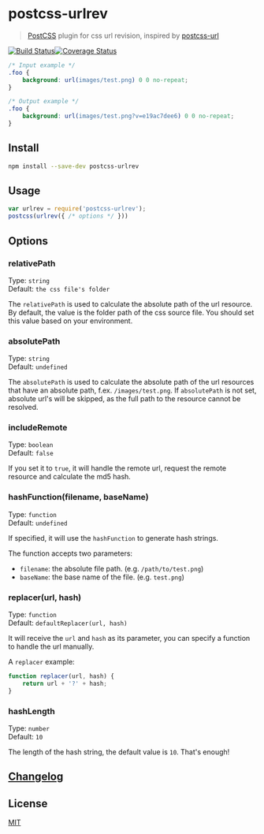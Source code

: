 # postcss-urlrev

> [PostCSS] plugin for css url revision, inspired by [postcss-url]

[![Build Status][ci-img]][ci][![Coverage Status](https://coveralls.io/repos/github/yuezk/postcss-urlrev/badge.svg?branch=master)](https://coveralls.io/github/yuezk/postcss-urlrev?branch=master)


```css
/* Input example */
.foo {
    background: url(images/test.png) 0 0 no-repeat;
}
```

```css
/* Output example */
.foo {
    background: url(images/test.png?v=e19ac7dee6) 0 0 no-repeat;
}
```

## Install

```sh
npm install --save-dev postcss-urlrev
```

## Usage

```js
var urlrev = require('postcss-urlrev');
postcss(urlrev({ /* options */ }))
```

## Options

### relativePath

Type: `string`  
Default: `the css file's folder`

The `relativePath` is used to calculate the absolute path of the url resource. 
By default, the value is the folder path of the css source file. You should
set this value based on your environment.

### absolutePath

Type: `string`  
Default: `undefined`

The `absolutePath` is used to calculate the absolute path of the url resources that have an absolute path, f.ex. `/images/test.png`. 
If `absolutePath` is not set, absolute url's will be skipped, as the full path to the resource cannot be resolved.

### includeRemote

Type: `boolean`  
Default: `false`

If you set it to `true`, it will handle the remote url, request the remote 
resource and calculate the md5 hash.

### hashFunction(filename, baseName)

Type: `function`  
Default: `undefined`

If specified, it will use the `hashFunction` to generate hash strings.

The function accepts two parameters:
 - `filename`: the absolute file path. (e.g. `/path/to/test.png`)
 - `baseName`: the base name of the file. (e.g. `test.png`)

### replacer(url, hash)

Type: `function`  
Default: `defaultReplacer(url, hash)`

It will receive the `url` and `hash` as its parameter, you can specify a 
function to handle the url manually.

A `replacer` example:

```js
function replacer(url, hash) {
    return url + '?' + hash;
}
```


### hashLength

Type: `number`  
Default: `10`

The length of the hash string, the default value is `10`. That's enough!


## [Changelog](CHANGELOG.md)

## License

[MIT]


[PostCSS]:      https://github.com/postcss/postcss
[ci-img]:       https://travis-ci.org/yuezk/postcss-urlrev.svg
[ci]:           https://travis-ci.org/yuezk/postcss-urlrev
[postcss-url]:  https://github.com/postcss/postcss-url
[MIT]:          LICENSE
